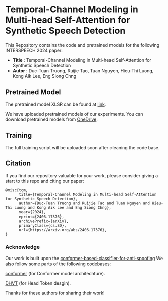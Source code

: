 # Temporal-Channel Modeling in Multi-head Self-Attention for Synthetic Speech Detection

This Repository contains the code and pretrained models for the following INTERSPEECH 2024 paper:

* **Title** : Temporal-Channel Modeling in Multi-head Self-Attention for Synthetic Speech Detection
* **Autor** : Duc-Tuan Truong, Ruijie Tao, Tuan Nguyen, Hieu-Thi Luong, Kong Aik Lee, Eng Siong Chng

## Pretrained Model
The pretrained model XLSR can be found at [link](https://dl.fbaipublicfiles.com/fairseq/wav2vec/xlsr2_300m.pt).

We have uploaded pretrained models of our experiments. You can download pretrained models from [OneDrive](https://entuedu-my.sharepoint.com/:f:/g/personal/truongdu001_e_ntu_edu_sg/El7AV62BKkdKhOYCyB3s2EkBLr-aVdj0doH0HNj9mTIsGA?e=aOlRCB). 

## Training
The full training script will be uploaded soon after cleaning the code base.

## Citation
If you find our repository valuable for your work, please consider giving a start to this repo and citing our paper:
```
@misc{tcm,
      title={Temporal-Channel Modeling in Multi-head Self-Attention for Synthetic Speech Detection}, 
      author={Duc-Tuan Truong and Ruijie Tao and Tuan Nguyen and Hieu-Thi Luong and Kong Aik Lee and Eng Siong Chng},
      year={2024},
      eprint={2406.17376},
      archivePrefix={arXiv},
      primaryClass={cs.SD},
      url={https://arxiv.org/abs/2406.17376}, 
}
```

### Acknowledge

Our work is built upon the [conformer-based-classifier-for-anti-spoofing](https://github.com/ErosRos/conformer-based-classifier-for-anti-spoofing) We also follow some parts of the following codebases:

[conformer](https://github.com/lucidrains/conformer) (for Conformer model architechture).

[DHVT](https://github.com/ArieSeirack/DHVT) (for Head Token desgin).

Thanks for these authors for sharing their work!
